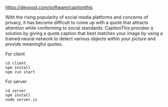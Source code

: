 https://devpost.com/software/captionthis

With the rising popularity of social media platforms and concerns of privacy, it has become difficult to come up with a quote that attracts attention while conforming to social standards. CaptionThis provides a solution by giving a quote caption that best matches your image by using a trained neural network to detect various objects within your picture and provide meaningful quotes.

For client

```
cd client
npm install
npm run start
```

For server

```
cd server
npm install
node server.js
```
